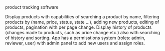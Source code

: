 product tracking software

Display products with capabilities of searching a product by name, filtering products by (name, price, status, state ...), adding new products, editing of products, pagination with per page change.
Display history of products (changes made to products, such as price change etc.) also with searching of history and sorting.
App has a permisstions system (roles: admin, reviewer, user) with admin panel to add new users and assign roles.
